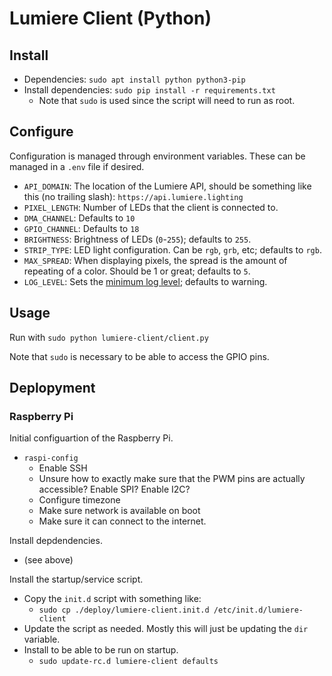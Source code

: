 # Lumiere Client (Python)

## Install

- Dependencies: `sudo apt install python python3-pip`
- Install dependencies: `sudo pip install -r requirements.txt`
    - Note that `sudo` is used since the script will need to run as root.
    
## Configure

Configuration is managed through environment variables.  These can be managed in a `.env` file if desired.

- `API_DOMAIN`: The location of the Lumiere API, should be something like this (no trailing slash): `https://api.lumiere.lighting`
- `PIXEL_LENGTH`: Number of LEDs that the client is connected to.
- `DMA_CHANNEL`: Defaults to `10`
- `GPIO_CHANNEL`: Defaults to `18`
- `BRIGHTNESS`: Brightness of LEDs (`0`-`255`); defaults to `255`.
- `STRIP_TYPE`: LED light configuration.  Can be `rgb`, `grb`, etc; defaults to `rgb`.
- `MAX_SPREAD`: When displaying pixels, the spread is the amount of repeating of a color.  Should be 1 or great; defaults to `5`.
- `LOG_LEVEL`: Sets the [minimum log level](https://docs.python.org/3/library/logging.html#levels); defaults to warning.

## Usage

Run with `sudo python lumiere-client/client.py`

Note that `sudo` is necessary to be able to access the GPIO pins.

## Deplopyment

### Raspberry Pi

Initial configuartion of the Raspberry Pi.

- `raspi-config`
  - Enable SSH
  - Unsure how to exactly make sure that the PWM pins are actually accessible? Enable SPI? Enable I2C?
  - Configure timezone
  - Make sure network is available on boot
  - Make sure it can connect to the internet.

Install depdendencies.

- (see above)

Install the startup/service script.

- Copy the `init.d` script with something like:
   - `sudo cp ./deploy/lumiere-client.init.d /etc/init.d/lumiere-client`
- Update the script as needed.  Mostly this will just be updating the `dir` variable.
- Install to be able to be run on startup.
   - `sudo update-rc.d lumiere-client defaults`
